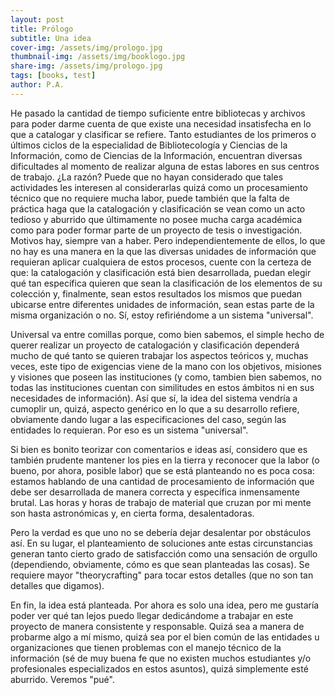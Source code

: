 ```yaml
---
layout: post
title: Prólogo
subtitle: Una idea
cover-img: /assets/img/prologo.jpg
thumbnail-img: /assets/img/booklogo.jpg
share-img: /assets/img/prologo.jpg
tags: [books, test]
author: P.A.
---
```


He pasado la cantidad de tiempo suficiente entre bibliotecas y archivos para poder darme cuenta de que existe una necesidad insatisfecha en lo que a catalogar y clasificar se refiere. Tanto estudiantes de los primeros o últimos ciclos de la especialidad de Bibliotecología y Ciencias de la Información, como de Ciencias de la Información, encuentran diversas dificultades al momento de realizar alguna de estas labores en sus centros de trabajo. ¿La razón? Puede que no hayan considerado que tales actividades les interesen al considerarlas quizá como un procesamiento técnico que no requiere mucha labor, puede también que la falta de práctica haga que la catalogación y clasificación se vean como un acto tedioso y aburrido que últimamente no posee mucha carga académica como para poder formar parte de un proyecto de tesis o investigación. Motivos hay, siempre van a haber. Pero independientemente de ellos, lo que no hay es una manera en la que las diversas unidades de información que requieran aplicar cualquiera de estos procesos, cuente con la certeza de que: la catalogación y clasificación está bien desarrollada, puedan elegir qué tan específica quieren que sean la clasificación de los elementos de su colección y, finalmente, sean estos resultados los mismos que puedan ubicarse entre diferentes unidades de información, sean estas parte de la misma organización o no. Sí, estoy refiriéndome a un sistema "universal".

Universal va entre comillas porque, como bien sabemos, el simple hecho de querer realizar un proyecto de catalogación y clasificación dependerá mucho de qué tanto se quieren trabajar los aspectos teóricos y, muchas veces, este tipo de exigencias viene de la mano con los objetivos, misiones y visiones que poseen las instituciones (y como, tambien bien sabemos, no todas las instituciones cuentan con similitudes en estos ámbitos ni en sus necesidades de información). Así que sí, la idea del sistema vendría a cumoplir un, quizá, aspecto genérico en lo que a su desarrollo refiere, obviamente dando lugar a las especificaciones del caso, según las entidades lo requieran. Por eso es un sistema "universal".

Si bien es bonito teorizar con comentarios e ideas así, considero que es también prudente mantener los pies en la tierra y reconocer que la labor (o bueno, por ahora, posible labor) que se está planteando no es poca cosa: estamos hablando de una cantidad de procesamiento de información que debe ser desarrollada de manera correcta y específica inmensamente brutal. Las horas y horas de trabajo de material que cruzan por mi mente son hasta astronómicas y, en cierta forma, desalentadoras.

Pero la verdad es que uno no se debería dejar desalentar por obstáculos así. En su lugar, el planteamiento de soluciones ante estas circunstancias generan tanto cierto grado de satisfacción como una sensación de orgullo (dependiendo, obviamente, cómo es que sean planteadas las cosas). Se requiere mayor "theorycrafting" para tocar estos detalles (que no son tan detalles que digamos).

En fin, la idea está planteada. Por ahora es solo una idea, pero me gustaría poder ver qué tan lejos puedo llegar dedicándome a trabajar en este proyecto de manera consistente y responsable. Quizá sea a manera de probarme algo a mí mismo, quizá sea por el bien común de las entidades u organizaciones que tienen problemas con el  manejo técnico de la información (sé de muy buena fe que no existen muchos estudiantes y/o profesionales especializados en estos asuntos), quizá simplemente esté aburrido. Veremos "pué".
